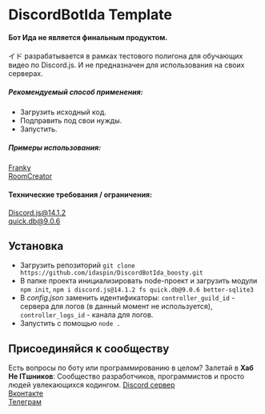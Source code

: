 # DiscordBotIda Template
#### Бот Ида не является финальным продуктом. 
イド разрабатывается в рамках тестового полигона для обучающих видео по Discord.js. И не предназначен для использования на своих серверах.
##### Рекомендуемый способ применения: 
- Загрузить исходный код. 
- Подправить под свои нужды. 
- Запустить.
##### Примеры использования:
[Franky](https://github.com/idaspin/DiscordBotFranky)<br>
[RoomCreator](https://github.com/idaspin/DiscordBotRoomCreator)

#### Технические требования / ограничения:
[Discord.js@14.1.2](https://www.npmjs.com/package/discord.js/v/14.1.2)<br>
[quick.db@9.0.6](https://www.npmjs.com/package/quick.db/v/9.0.6)

## Установка
- Загрузить репозиторий `git clone https://github.com/idaspin/DiscordBotIda_boosty.git`
- В папке проекта инициализировать node-проект и загрузить модули `npm init`, `npm i discord.js@14.1.2 fs quick.db@9.0.6 better-sqlite3`
- В *config.json* заменить идентификаторы: `controller_guild_id` - сервера для логов (в данный момент не используется), `controller_logs_id` - канала для логов.
- Запустить с помощью `node .`

## Присоединяйся к сообществу
Есть вопросы по боту или программированию в целом? Залетай в **Хаб Не ITшников**: Сообщество разработчиков, программистов и просто людей увлекающихся кодингом.
[Discord сервер](https://discord.gg/YeqrTtpmaH)<br>
[Вконтакте](https://vk.com/iamnotacoderdjs)<br>
[Телеграм](https://t.me/iamnotacoderdjs)
